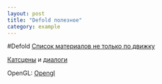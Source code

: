 ```yaml
---
layout: post
title: "Defold полезное"
category: example
---
```


#Defold
[Список материалов не только по движку](https://forum.defold.com/t/big-list-of-defold-pro-tips/1519 "Материалы")

[Катсцены](https://forum.defold.com/t/talking-to-npc/67555 "Ссылка 1") и [диалоги](https://habr.com/ru/post/427135/ "Ссылка 2")

OpenGL: [Opengl](https://learnopengl.com/ "OpenGL")
